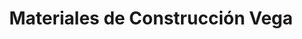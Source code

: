 ---
title: "Materiales de Construcción Vega"
url: /frutillar/materiales-de-construccion-vega/
shop: hágalo usted mismo
---